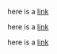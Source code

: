 here is a  [link](https://github.com/ksdavidc/jekyll-example/blob/gh-pages/_posts/2020-01-02-welcome.md)

here is a  [link](./_posts/2020-01-02-welcome.md)

here is a  [link](./_posts/2020-01-02-welcome.html)

